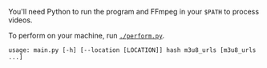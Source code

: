 You'll need Python to run the program and FFmpeg in your `$PATH` to process videos.

To perform on your machine, run [`./perform.py`](./perform.py).

```
usage: main.py [-h] [--location [LOCATION]] hash m3u8_urls [m3u8_urls ...]
```
